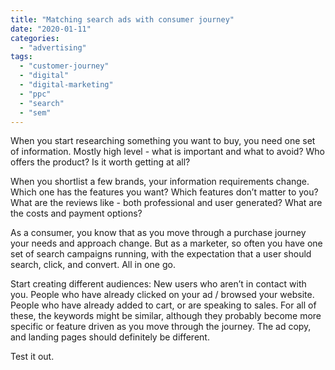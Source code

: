 ```yaml
---
title: "Matching search ads with consumer journey"
date: "2020-01-11"
categories: 
  - "advertising"
tags: 
  - "customer-journey"
  - "digital"
  - "digital-marketing"
  - "ppc"
  - "search"
  - "sem"
---
```


When you start researching something you want to buy, you need one set of information. Mostly high level - what is important and what to avoid? Who offers the product? Is it worth getting at all?

When you shortlist a few brands, your information requirements change. Which one has the features you want? Which features don’t matter to you? What are the reviews like - both professional and user generated? What are the costs and payment options?

As a consumer, you know that as you move through a purchase journey your needs and approach change. But as a marketer, so often you have one set of search campaigns running, with the expectation that a user should search, click, and convert. All in one go.

Start creating different audiences: New users who aren’t in contact with you. People who have already clicked on your ad / browsed your website. People who have already added to cart, or are speaking to sales. For all of these, the keywords might be similar, although they probably become more specific or feature driven as you move through the journey. The ad copy, and landing pages should definitely be different.

Test it out.

